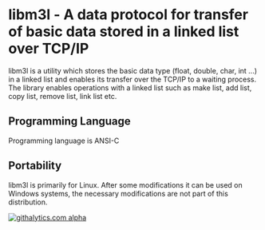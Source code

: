 libm3l - A data protocol for transfer of basic data stored in a linked list over TCP/IP
=======================================================================================

libm3l is a utility which stores the basic data type (float, double, char, int ...) in 
a linked list and enables its transfer over the TCP/IP to a waiting process.
The library enables operations with a linked list such as make list, add list, copy list, remove list,
link list etc.


Programming Language
--------------------

Programming language is ANSI-C

Portability
-----------

libm3l is primarily for Linux. After some modifications it can be used
on Windows systems, the necessary modifications are not part of this distribution.

[![githalytics.com alpha](https://cruel-carlota.pagodabox.com/4d91e0dc47dde9de95f7bb5bf081496c "githalytics.com")](http://githalytics.com/libm3l/libm3l)
